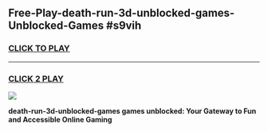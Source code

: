 
## Free-Play-death-run-3d-unblocked-games-Unblocked-Games #s9vih
<h3>
<a href="https://news.freeplayer.one?title=death-run-3d-unblocked-games&ref=8M">CLICK TO PLAY</a></h3>
<hr>

<h3>
<a href="https://news.freeplayer.one?title=death-run-3d-unblocked-games&ref=8M">CLICK 2 PLAY</a>
  
</h3>

<a href="https://news.freeplayer.one?title=death-run-3d-unblocked-games&ref=8M"><img src="https://clearcache.store/games.png"></a>


**death-run-3d-unblocked-games games unblocked: Your Gateway to Fun and Accessible Online Gaming**
